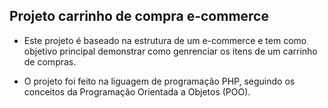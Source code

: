 ## Projeto carrinho de compra e-commerce

- Este projeto é baseado na estrutura de um e-commerce e tem como objetivo principal demonstrar como genrenciar os itens de um carrinho de compras.

- O projeto foi feito na liguagem de programação PHP, seguindo os conceitos da Programação Orientada a Objetos (POO).


